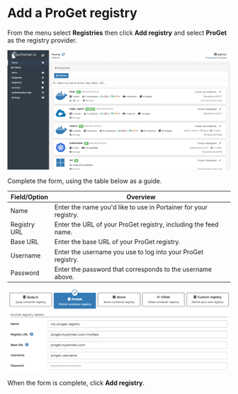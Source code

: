 # Add a ProGet registry

From the menu select **Registries** then click **Add registry** and select **ProGet** as the registry provider.

![](../../../.gitbook/assets/be-registries-add-proget-1.gif)

Complete the form, using the table below as a guide.

| Field/Option | Overview                                                         |
| ------------ | ---------------------------------------------------------------- |
| Name         | Enter the name you'd like to use in Portainer for your registry. |
| Registry URL | Enter the URL of your ProGet registry, including the feed name.  |
| Base URL     | Enter the base URL of your ProGet registry.                      |
| Username     | Enter the username you use to log into your ProGet registry.     |
| Password     | Enter the password that corresponds to the username above.       |

![](../../../.gitbook/assets/be-registries-add-proget-2.png)

When the form is complete, click **Add registry**.
